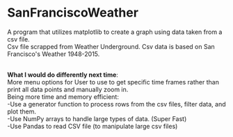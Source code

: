 # SanFranciscoWeather
A program that utilizes matplotlib to create a graph using data taken from a csv file.
<br />Csv file scrapped from Weather Underground. Csv data is based on San Francisco's Weather 1948-2015.

<br />**What I would do differently next time**:
  <br /> More menu options for User to use to get specific time frames rather than print all data points and manually zoom in.
  <br /> Being more time and memory efficient:
   <br /> -Use a generator function to process rows from the csv files, filter data, and plot them. 
<br />-Use NumPy arrays to handle large types of data. (Super Fast)
<br />-Use Pandas to read CSV file (to manipulate large csv files)
  

